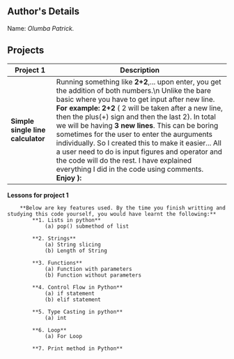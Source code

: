 ## Author's Details
Name: *Olumba Patrick.*

## Projects

| Project 1 | Description |
| ------------ | ----------- |
|**Simple single line calculator**| Running something like **2+2**,... upon enter, you get the addition of both numbers.\n Unlike the bare basic where you have to get input after new line. **For example: 2+2** ( 2 will be taken after a new line, then the plus(+) sign and then the last 2). In total we will be having **3 new lines**. This can be boring sometimes for the user to enter the aurguments individually. So I created this to make it easier... All a user need to do is input figures and operator and the code will do the rest. I have explained everything I did in the code using comments. **Enjoy ):**|

**Lessons for project 1**

		**Below are key features used. By the time you finish writting and studying this code yourself, you would have learnt the following:**
			**1. Lists in python**
				(a) pop() submethod of list
				
			**2. Strings**
				(a) String slicing
				(b) Length of String
				
			**3. Functions**
				(a) Function with parameters
				(b) Function without parameters
				
			**4. Control Flow in Python**
				(a) if statement
				(b) elif statement
				
			**5. Type Casting in python**
				(a) int
			
			**6. Loop**
				(a) For Loop

			**7. Print method in Python**